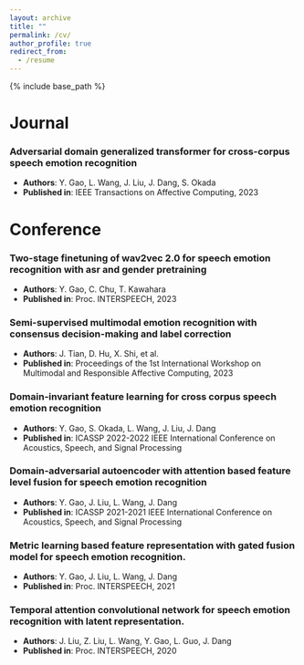 ```yaml
---
layout: archive
title: ""
permalink: /cv/
author_profile: true
redirect_from:
  - /resume
---
```


{% include base_path %}

Journal
======
### Adversarial domain generalized transformer for cross-corpus speech emotion recognition
- **Authors**: Y. Gao, L. Wang, J. Liu, J. Dang, S. Okada
- **Published in**: IEEE Transactions on Affective Computing, 2023

Conference
======

### Two-stage finetuning of wav2vec 2.0 for speech emotion recognition with asr and gender pretraining
- **Authors**: Y. Gao, C. Chu, T. Kawahara
- **Published in**: Proc. INTERSPEECH, 2023

### Semi-supervised multimodal emotion recognition with consensus decision-making and label correction
- **Authors**: J. Tian, D. Hu, X. Shi, et al.
- **Published in**: Proceedings of the 1st International Workshop on Multimodal and Responsible Affective Computing, 2023

### Domain-invariant feature learning for cross corpus speech emotion recognition
- **Authors**: Y. Gao, S. Okada, L. Wang, J. Liu, J. Dang
- **Published in**: ICASSP 2022-2022 IEEE International Conference on Acoustics, Speech, and Signal Processing

### Domain-adversarial autoencoder with attention based feature level fusion for speech emotion recognition
- **Authors**: Y. Gao, J. Liu, L. Wang, J. Dang
- **Published in**: ICASSP 2021-2021 IEEE International Conference on Acoustics, Speech, and Signal Processing

### Metric learning based feature representation with gated fusion model for speech emotion recognition.
- **Authors**: Y. Gao, J. Liu, L. Wang, J. Dang
- **Published in**: Proc. INTERSPEECH, 2021

### Temporal attention convolutional network for speech emotion recognition with latent representation.
- **Authors**: J. Liu, Z. Liu, L. Wang, Y. Gao, L. Guo, J. Dang
- **Published in**: Proc. INTERSPEECH, 2020


  
